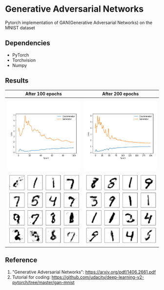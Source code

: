 # Generative Adversarial Networks

Pytorch implementation of GAN(Generative Adversarial Networks) on the MNIST dataset

## Dependencies

- PyTorch
- Torchvision
- Numpy

## Results

| After 100 epochs | After 200 epochs |
|:--------:|:--------:|
| ![](./mnist/result_100.png) | ![](./mnist/result_200.png) |
| ![](./mnist/fake_100.png) | ![](./mnist/fake_200.png) |

## Reference

1. "Generative Adversarial Networks": https://arxiv.org/pdf/1406.2661.pdf
2. Tutorial for coding: https://github.com/udacity/deep-learning-v2-pytorch/tree/master/gan-mnist
